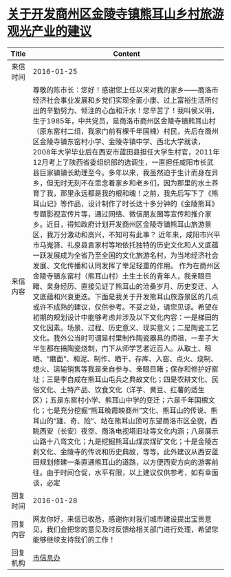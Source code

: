 # <a href="http://www.shangluo.gov.cn/zmhd/ldxxxx.jsp?urltype=leadermail.LeaderMailContentUrl&wbtreeid=1112&leadermailid=3484">关于开发商州区金陵寺镇熊耳山乡村旅游观光产业的建议</a>
| Title |                                                                                                                                                                                                                                                                                                                                                                                                                                                                                                                                 Content                                                                                                                                                                                                                                                                                                                                                                                                                                                                                                                                 |
|:-----:|-------------------------------------------------------------------------------------------------------------------------------------------------------------------------------------------------------------------------------------------------------------------------------------------------------------------------------------------------------------------------------------------------------------------------------------------------------------------------------------------------------------------------------------------------------------------------------------------------------------------------------------------------------------------------------------------------------------------------------------------------------------------------------------------------------------------------------------------------------------------------------------------------------------------------------------------------------------------------------------------------------------------------------------------------------------------------|
| 来信时间  | 2016-01-25                                                                                                                                                                                                                                                                                                                                                                                                                                                                                                                                                                                                                                                                                                                                                                                                                                                                                                                                                                                                                                                              |
| 来信内容  | 尊敬的陈市长：您好！感谢您上任以来对我的家乡——商洛市经济社会事业发展和乡党们实现全面小康、过上富裕生活所付出的辛勤努力、倾注的心血和汗水！您辛苦了！我叫侯义明，生于1985年，中共党员，是商洛市商州区金陵寺镇熊耳山村（原东窑村二组，我家门前有棵千年国槐）村民，先后在商州区金陵寺镇东窑村小学、金陵寺镇中学、西北大学就读，2008年大学毕业后在西安市蓝田县担任大学生村官，2011年12月考上了陕西省委组织部的选调生，一直担任咸阳市长武县巨家镇镇长助理至今。多年以来，我虽然迫于生计而身在异乡，但无时无刻不在思念着家乡和老乡们，因为那里的水土养育了我，那里永远都是我的根和魂！之前，我先后写下了《熊耳山记》等作品，设计制作了时长达十多分钟的《金陵熊耳》专题影视宣传片等，通过网络、微信朋友圈等宣传和推介家乡。近日，得知政府计划开发商州区金陵寺镇熊耳山旅游景区，我万分激动和高兴，不知可有此事？ 近年来，咸阳市兴平市马嵬驿、礼泉县袁家村等地依托独特的历史文化和人文底蕴一跃发展成为全省乃至全国的文化旅游名村，为当地经济社会发展、文化传播和认同发挥了举足轻重的作用。 作为在商州区金陵寺镇东窑村（熊耳山村）土生土长的青年人，我亲眼目睹、亲身经历、直接见证了熊耳山的沧桑岁月、历史变迁、人文底蕴和兴衰更迭。下面是我关于开发熊耳山旅游景区的几点或许不成熟的建议，仅供参考。不妥之处，请您见谅。希望在初期的规划设计中能够考虑并涉及以下文化内容：一是梯田的文化因素。场景、过程、历史意义、现实意义；二是陶瓷工艺文化。我外公当时可谓是村里制作陶瓷器具的师祖，一辈子大半生都在搞陶瓷烧制，门下从师学艺者近百人。从取土、晾晒、“磨面”、和泥、制作、晒干、存库、入窑、点火、烧制、熄火、运输销售等我是亲自参与、亲眼目睹；保存和修护好窑址；三是李自成在熊耳山屯兵之典故文化；四是农耕文化、民俗文化、土特产品、饮食文化（洋芋、黄豆、红薯的适生区）；五是东窑村小学、熊耳山中学的变迁；六是千年国槐文化；七是充分挖掘“熊耳晚霞映商州”文化、熊耳山的传说、熊耳山的“雄、奇、险”、站在熊耳山顶可东望商洛市区全貌，西眺西安（长安）夜空、商洛电视塔旧址等文化内涵；八是展示山路十八弯文化；九是挖掘熊耳山煤炭煤矿文化；十是金陵古刹文化、金陵寺的传说和历史典故，等等。此外建议从西安蓝田规划修建一条直通熊耳山的道路，以方便西安方向的游客前往。由于时间仓促，水平有限，以上建议仅供参考，如有幸面谈，必定 |
| 回复时间  | 2016-01-28                                                                                                                                                                                                                                                                                                                                                                                                                                                                                                                                                                                                                                                                                                                                                                                                                                                                                                                                                                                                                                                              |
| 回复内容  | 网友你好，来信已收悉，感谢你对我们城市建设提出宝贵意见，我们会把您的意见及时反馈给相关部门进行处理，希望您能够继续支持我们的工作！                                                                                                                                                                                                                                                                                                                                                                                                                                                                                                                                                                                                                                                                                                                                                                                                                                                                                                                                                                                                       |
| 回复机构  | <a href="../../categories/agencies/市信息办.md">市信息办</a>                                                                                                                                                                                                                                                                                                                                                                                                                                                                                                                                                                                                                                                                                                                                                                                                                                                                                                                                                                                                                    |